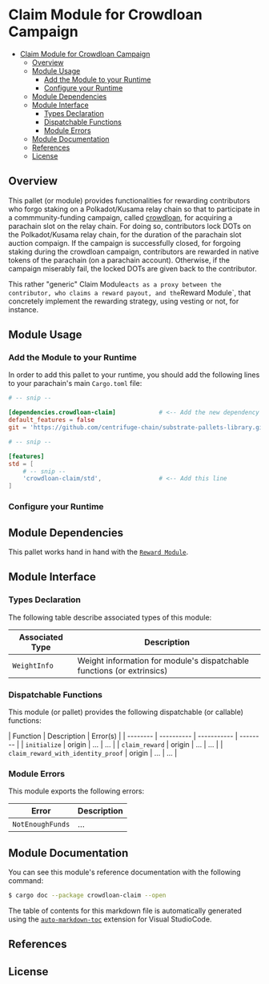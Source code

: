 # Claim Module for Crowdloan Campaign

<!-- TOC -->

- [Claim Module for Crowdloan Campaign](#claim-module-for-crowdloan-campaign)
  - [Overview](#overview)
  - [Module Usage](#module-usage)
    - [Add the Module to your Runtime](#add-the-module-to-your-runtime)
    - [Configure your Runtime](#configure-your-runtime)
  - [Module Dependencies](#module-dependencies)
  - [Module Interface](#module-interface)
    - [Types Declaration](#types-declaration)
    - [Dispatchable Functions](#dispatchable-functions)
    - [Module Errors](#module-errors)
  - [Module Documentation](#module-documentation)
  - [References](#references)
  - [License](#license)

<!-- /TOC -->

## Overview

This pallet (or module) provides functionalities for rewarding contributors
who forgo staking on a Polkadot/Kusama relay chain so that to participate in
a commmunity-funding campaign, called [crowdloan](https://github.com/paritytech/polkadot/blob/master/runtime/common/src/crowdloan.rs),
for acquiring a parachain slot on the relay chain. For doing so, contributors 
lock DOTs on the Polkadot/Kusama relay chain, for the duration of the parachain 
slot auction compaign. If the campaign is successfully closed, for forgoing staking 
during the crowdloan campaign, contributors are rewarded in native tokens of the 
parachain (on a parachain account). Otherwise, if the campaign miserably fail, the
locked DOTs are given back to the contributor.

This rather "generic" Claim Module` acts as a proxy between the contributor,
who claims a reward payout, and the `Reward Module`, that concretely implement
the rewarding strategy, using vesting or not, for instance.

## Module Usage

### Add the Module to your Runtime

In order to add this pallet to your runtime, you should add the following lines
to your parachain's main `Cargo.toml` file:

```toml
# -- snip --

[dependencies.crowdloan-claim]            # <-- Add the new dependency
default_features = false
git = 'https://github.com/centrifuge-chain/substrate-pallets-library.git'

# -- snip --

[features]
std = [
    # -- snip --
    'crowdloan-claim/std',                # <-- Add this line
]
```

### Configure your Runtime

## Module Dependencies

This pallet works hand in hand with the [`Reward Module`]().

## Module Interface

### Types Declaration

The following table describe associated types of this module:

| Associated Type | Description |
| --------------- | ----------- |
| `WeightInfo` | Weight information for module's dispatchable functions (or extrinsics) |

### Dispatchable Functions

This module (or pallet)  provides the following dispatchable (or callable) functions:

| Function | Description | Error(s) |
| -------- | ---------- | ----------- | -------- |
| `initialize` | origin | … | … |
| `claim_reward` | origin | … | … |
| `claim_reward_with_identity_proof` | origin | … | … |

### Module Errors

This module exports the following errors:

| Error | Description |
| ----- | ----------- |
| `NotEnoughFunds` | … |

## Module Documentation

You can see this module's reference documentation with the following command:

```sh
$ cargo doc --package crowdloan-claim --open
```

The table of contents for this markdown file is automatically generated using the [`auto-markdown-toc`](https://marketplace.visualstudio.com/items?itemName=huntertran.auto-markdown-toc) extension for Visual StudioCode.

## References

## License
